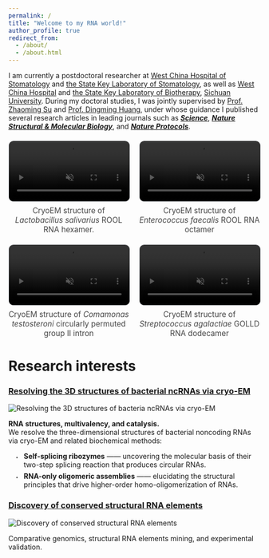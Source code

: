 ```yaml
---
permalink: /
title: "Welcome to my RNA world!"
author_profile: true
redirect_from: 
  - /about/
  - /about.html
---
```


I am currently a postdoctoral researcher at <a href="https://www.hxkq.org/" target="_blank">West China Hospital of Stomatology</a> and 
<a href="http://www.sklod.org/" target="_blank">the State Key Laboratory of Stomatology</a>, as well as 
<a href="https://www.wchscu.cn/Home.html" target="_blank">West China Hospital</a> and 
<a href="https://sklb.scu.edu.cn/" target="_blank">the State Key Laboratory of Biotherapy</a>, 
<a href="https://en.scu.edu.cn/" target="_blank">Sichuan University</a>.
During my doctoral studies, I was jointly supervised by 
<a href="https://zsulab.com/" target="_blank">Prof. Zhaoming Su</a> and <a href="https://www.hxkq.org/Html/News/Articles/10880.html" target="_blank">Prof. Dingming Huang</a>, 
under whose guidance I published several research articles in leading journals such as 
<a href="https://liuwang-rna.github.io/Guihub_CV/publication/2025-05-01_Science" target="_blank"><strong><em>Science</em></strong></a>, 
<a href="https://liuwang-rna.github.io/Guihub_CV/publication/2025-06-15_NSMB" target="_blank"><strong><em>Nature Structural & Molecular Biology</em></strong></a>, 
and <a href="https://liuwang-rna.github.io/Guihub_CV/publication/2025-05-15" target="_blank"><strong><em>Nature Protocols</em></strong></a>.

<!-- 四个视频 2×2 网格布局 -->
<style>
  .video-grid {
    display: grid;
    grid-template-columns: repeat(2, 1fr); /* 两列 */
    gap: 20px; /* 视频之间的间距 */
    justify-items: center;
    margin: 20px auto;
    max-width: 1200px; /* 整体最大宽度 */
  }
  .video-item {
    text-align: center;
  }
  .video-item video {
    width: 100%;
    max-width: 500px;  /* 每个视频最大宽度 */
    border-radius: 10px;
    border: 1px solid #e5e7eb;
  }
  .video-caption {
    margin-top: 8px;
    font-size: 0.95rem;
    color: #444;
  }
  @media (max-width: 900px) {
    .video-grid {
      grid-template-columns: 1fr; /* 小屏幕下变成一列 */
    }
  }
</style>

<div class="video-grid">
  <!-- 视频 1 -->
  <div class="video-item">
    <video autoplay loop muted playsinline>
      <source src="{{ '/images/homepage/Lsa.mp4' | relative_url }}" type="video/mp4">
      Your browser does not support the video tag.
    </video>
    <div class="video-caption">CryoEM structure of <em>Lactobacillus salivarius</em> ROOL RNA hexamer.</div>
  </div>

  <!-- 视频 2 -->
  <div class="video-item">
    <video autoplay loop muted playsinline>
      <source src="{{ '/images/homepage/Efa.mp4' | relative_url }}" type="video/mp4">
      Your browser does not support the video tag.
    </video>
    <div class="video-caption">CryoEM structure of <em>Enterococcus faecalis</em> ROOL RNA octamer</div>
  </div>

  <!-- 视频 3 -->
  <div class="video-item">
    <video autoplay loop muted playsinline>
      <source src="{{ '/images/homepage/Cte.mp4' | relative_url }}" type="video/mp4">
      Your browser does not support the video tag.
    </video>
    <div class="video-caption">CryoEM structure of <em>Comamonas testosteroni</em> circularly permuted group II intron</div>
  </div>

  <!-- 视频 4 -->
  <div class="video-item">
    <video autoplay loop muted playsinline>
      <source src="{{ '/images/homepage/GOLLD.mp4' | relative_url }}" type="video/mp4">
      Your browser does not support the video tag.
    </video>
    <div class="video-caption">CryoEM structure of <em>Streptococcus agalactiae</em> GOLLD RNA dodecamer</div>
  </div>
</div>

Research interests
======

<div class="research-card">
  <h3><a href="{{ '/research/' | relative_url }}">Resolving the 3D structures of bacterial ncRNAs via cryo-EM</a></h3>
  <img src="{{ '/images/homepage/image1.png' | relative_url }}" alt="Resolving the 3D structures of bacteria ncRNAs via cryo-EM">
  <p><strong>RNA structures, multivalency, and catalysis.</strong><br>
  We resolve the three-dimensional structures of bacterial noncoding RNAs via cryo-EM and related biochemical methods:</p>

  <ul class="custom-list">
    <li><strong>Self-splicing ribozymes</strong> —— uncovering the molecular basis of their two-step splicing reaction that produces circular RNAs.</li>
    <li><strong>RNA-only oligomeric assemblies</strong> —— elucidating the structural principles that drive higher-order homo-oligomerization of RNAs.</li>
  </ul>
</div>

<!-- 自定义列表样式 -->
<style>
  .custom-list {
    list-style: none;         /* 去掉默认圆点 */
    padding-left: 1em;        /* 左缩进，避免贴边 */
  }
  .custom-list li {
    position: relative;
    margin: 6px 0;
    padding-left: 1.2em;      /* 给自定义符号留空间 */
  }
  .custom-list li::before {
    content: "·";             /* 自定义符号 */
    position: absolute;
    left: 0;
    color: #444;              /* 符号颜色 */
    font-size: 1.4rem;        /* 符号大小 */
    line-height: 1;
  }
</style>

<div class="research-card">
  <h3><a href="{{ '/research/' | relative_url }}">Discovery of conserved structural RNA elements</a></h3>
  <img src="{{ '/images/homepage/image2.png' | relative_url }}" alt="Discovery of conserved structural RNA elements">
  <p>Comparative genomics, structural RNA elements mining, and experimental validation.</p>
</div>

